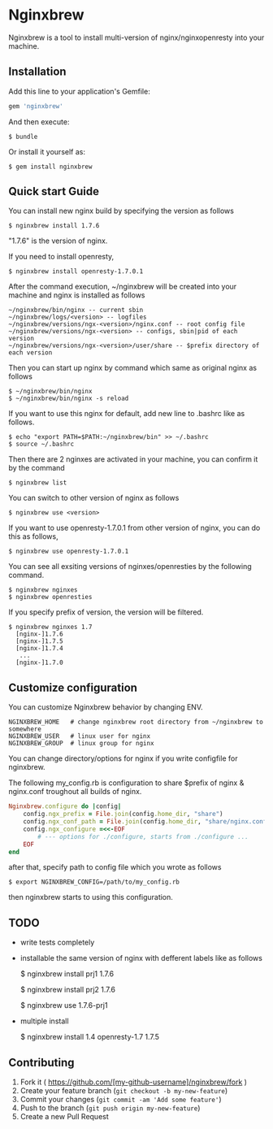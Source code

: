 # Nginxbrew

Nginxbrew is a tool to install multi-version of nginx/nginxopenresty into your machine.

## Installation

Add this line to your application's Gemfile:

```ruby
gem 'nginxbrew'
```

And then execute:

    $ bundle

Or install it yourself as:

    $ gem install nginxbrew

## Quick start Guide

You can install new nginx build by specifying the version as follows

    $ nginxbrew install 1.7.6

"1.7.6" is the version of nginx.

If you need to install openresty,

    $ nginxbrew install openresty-1.7.0.1


After the command execution, ~/nginxbrew will be created into your machine and nginx is installed as follows

    ~/nginxbrew/bin/nginx -- current sbin
    ~/nginxbrew/logs/<version> -- logfiles
    ~/nginxbrew/versions/ngx-<version>/nginx.conf -- root config file
    ~/nginxbrew/versions/ngx-<version> -- configs, sbin|pid of each version
    ~/nginxbrew/versions/ngx-<version>/user/share -- $prefix directory of each version

Then you can start up nginx by command which same as original nginx as follows

    $ ~/nginxbrew/bin/nginx
    $ ~/nginxbrew/bin/nginx -s reload


If you want to use this nginx for default, add new line to .bashrc like as follows.

    $ echo "export PATH=$PATH:~/nginxbrew/bin" >> ~/.bashrc
    $ source ~/.bashrc

Then there are 2 nginxes are activated in your machine, you can confirm it by the command

    $ nginxbrew list

You can switch to other version of nginx as follows

    $ nginxbrew use <version>

If you want to use openresty-1.7.0.1 from other version of nginx, you can do this as follows,

    $ nginxbrew use openresty-1.7.0.1


You can see all exsiting versions of nginxes/openresties by the following command.

    $ nginxbrew nginxes
    $ nginxbrew openresties

If you specify prefix of version, the version will be filtered. 

    $ nginxbrew nginxes 1.7
      [nginx-]1.7.6
      [nginx-]1.7.5
      [nginx-]1.7.4
       ...
      [nginx-]1.7.0


## Customize configuration

You can customize Nginxbrew behavior by changing ENV.

    NGINXBREW_HOME   # change nginxbrew root directory from ~/nginxbrew to somewhere
    NGINXBREW_USER   # linux user for nginx
    NGINXBREW_GROUP  # linux group for nginx

You can change directory/options for nginx if you write configfile for nginxbrew.

The following my_config.rb is configuration to share $prefix of nginx & nginx.conf troughout all builds of nginx.

```ruby
Nginxbrew.configure do |config|
    config.ngx_prefix = File.join(config.home_dir, "share")
    config.ngx_conf_path = File.join(config.home_dir, "share/nginx.conf")
    config.ngx_configure =<<-EOF
        # --- options for ./configure, starts from ./configure ...
    EOF
end
```


after that, specify path to config file which you wrote as follows

    $ export NGINXBREW_CONFIG=/path/to/my_config.rb


then nginxbrew starts to using this configuration.

## TODO

 - write tests completely
 - installable the same version of nginx with defferent labels like as follows

    $ nginxbrew install prj1 1.7.6

    $ nginxbrew install prj2 1.7.6

    $ nginxbrew use 1.7.6-prj1

 - multiple install

    $ nginxbrew install 1.4 openresty-1.7 1.7.5


## Contributing

1. Fork it ( https://github.com/[my-github-username]/nginxbrew/fork )
2. Create your feature branch (`git checkout -b my-new-feature`)
3. Commit your changes (`git commit -am 'Add some feature'`)
4. Push to the branch (`git push origin my-new-feature`)
5. Create a new Pull Request
